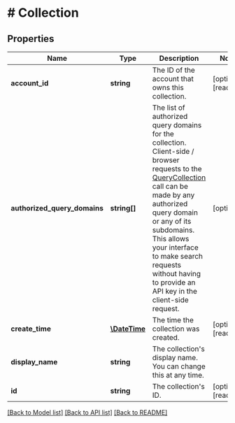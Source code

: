 # # Collection

## Properties

| Name                         | Type                          | Description                                                                                                                                                                                                                                                                                                                                         | Notes                 |
| ---------------------------- | ----------------------------- | --------------------------------------------------------------------------------------------------------------------------------------------------------------------------------------------------------------------------------------------------------------------------------------------------------------------------------------------------- | --------------------- |
| **account_id**               | **string**                    | The ID of the account that owns this collection.                                                                                                                                                                                                                                                                                                    | [optional] [readonly] |
| **authorized_query_domains** | **string[]**                  | The list of authorized query domains for the collection. Client-side / browser requests to the [QueryCollection](/docs/api#operation/QueryCollection) call can be made by any authorized query domain or any of its subdomains. This allows your interface to make search requests without having to provide an API key in the client-side request. | [optional]            |
| **create_time**              | [**\DateTime**](\DateTime.md) | The time the collection was created.                                                                                                                                                                                                                                                                                                                | [optional] [readonly] |
| **display_name**             | **string**                    | The collection&#39;s display name. You can change this at any time.                                                                                                                                                                                                                                                                                 |
| **id**                       | **string**                    | The collection&#39;s ID.                                                                                                                                                                                                                                                                                                                            | [optional] [readonly] |

[[Back to Model list]](../../README.md#models) [[Back to API list]](../../README.md#endpoints) [[Back to README]](../../README.md)
